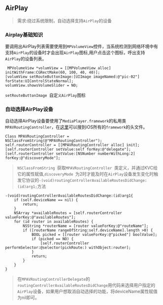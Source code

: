 
## AirPlay
>需求:绕过系统限制，自动选择支持`AirPlay`的设备

### Airplay基础知识
要调用出AirPlay列表需要使用到`MPVolumeView`控件，当系统检测到网络环境中有支持`AirPlay`的设备时才会出现`AirPlay`图标,用户点击这个图标，呼出支持`AirPlay`的设备列表。

	 MPVolumeView *volumView = [[MPVolumeView alloc] initWithFrame:CGRectMake(60, 100, 40, 40)];
    [volumView setRouteButtonImage:[UIImage imageNamed:@"pic-02"] forState:UIControlStateNormal];
    volumView.showsVolumeSlider = NO;
 `setRouteButtonImage `自定`义AirPlay`图标
 
### 自动选择AirPlay设备
自动选择AirPlay设备要使用了`MediaPlayer.framework`的私用类`MPAVRoutingController`，在[这里](http://developer.limneos.net/?ios=8.0&framework=MediaPlayer.framework&header=MPAVRoutingController.h)可以搜到iOS所有的`framework`的头文件。

	Class MPAVRoutingController = NSClassFromString(@"MPAVRoutingController");
    self.routerController = [[MPAVRoutingController alloc] init];
    [self.routerController setValue:self forKey:@"delegate"];
    [self.routerController setValue:[NSNumber numberWithLong:2] forKey:@"discoveryMode"];
>`NSClassFromString `获取`MPAVRoutingController `类定义，并通过KVC给它的属性赋值,`discoveryMode `为2时才能及时在`AirPlay`设备发生变化时触发它协议的`-(void)routingControllerAvailableRoutesDidChange:(id)arg1;`方法

	-(void)routingControllerAvailableRoutesDidChange:(id)arg1{
	    if (self.deviceName == nil) {
	        return;
	    }
	    NSArray *availableRoutes = [self.routerController valueForKey:@"availableRoutes"];
	    for (id router in availableRoutes) {
	        NSString *routerName = [router valueForKey:@"routeName"];
	        if ([routerName rangeOfString:self.deviceName].length >0) {
	            BOOL picked = [[router valueForKey:@"picked"] boolValue];
	            if (picked == NO) {
	                [self.routerController performSelector:@selector(pickRoute:) withObject:router];
	            }
	            return;
	        }
	    }
	}
	
> 在`MPAVRoutingControllerDelegate`的`routingControllerAvailableRoutesDidChange`用代码来选择用户指定的`AirPlay`设备，如果用户想取消自动选择的功能，将deviceName属性赋值为nil即可。
 
